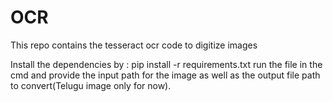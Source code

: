 # OCR
This repo contains the tesseract ocr code to digitize images

Install the dependencies by : pip install -r requirements.txt
run the file in the cmd and provide the input path for the image as well as the output file path to convert(Telugu image only for now).
